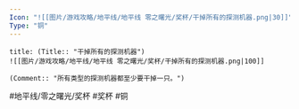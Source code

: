 ```yaml
---
Icon: "![[图片/游戏攻略/地平线/地平线 零之曙光/奖杯/干掉所有的探测机器.png|30]]"
Type: "铜"
---
```

```ad-common-bronze-trophy
title: (Title:: "干掉所有的探测机器")
![[图片/游戏攻略/地平线/地平线 零之曙光/奖杯/干掉所有的探测机器.png|100]]

(Comment:: "所有类型的探测机器都至少要干掉一只。")
```

#地平线/零之曙光/奖杯 #奖杯 #铜
